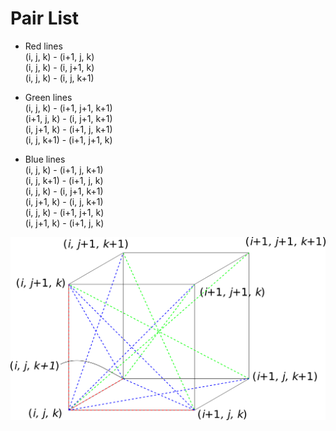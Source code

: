 # Pair List

* Red lines  
(i, j, k) - (i+1, j, k)  
(i, j, k) - (i, j+1, k)  
(i, j, k) - (i, j, k+1)  

* Green lines  
(i, j, k) - (i+1, j+1, k+1)  
(i+1, j, k) - (i, j+1, k+1)  
(i, j+1, k) - (i+1, j, k+1)  
(i, j, k+1) - (i+1, j+1, k)  

* Blue lines  
(i, j, k) - (i+1, j, k+1)  
(i, j, k+1) - (i+1, j, k)  
(i, j, k) - (i, j+1, k+1)  
(i, j+1, k) - (i, j, k+1)  
(i, j, k) - (i+1, j+1, k)  
(i, j+1, k) - (i+1, j, k)  

![image info](./Figure1.png)
